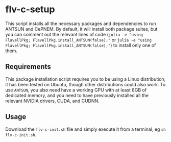 # flv-c-setup

This script installs all the necessary packages and dependencies to run ANTSUN and CePNEM. By default, it will install both package suites, but you can comment out the relevant lines of code (`julia -e "using FlavellPkg; FlavellPkg.install_ANTSUN(false);"` or `julia -e "using FlavellPkg; FlavellPkg.install_ANTSUN(false);"`) to install only one of them.

## Requirements
This package installation script requires you to be using a Linux distribution; it has been tested on Ubuntu, though other distributions could also work. To use `ANTSUN`, you also need have a working GPU with at least 8GB of dedicated memory, and you need to have previously installed all the relevant NVIDIA drivers, CUDA, and CUDNN.

## Usage
Download the `flv-c-init.sh` file and simply execute it from a terminal, eg `sh flv-c-init.sh`.
